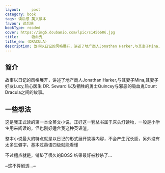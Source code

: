 ```yaml
---
layout:     post
category: book
tags: 读后感 英文读本
favour: 读后感
bookType: readed
cover: https://img5.doubanio.com/lpic/s1456606.jpg
title:      吸血鬼
title_en: (DRACULA)
description: 故事以日记的风格展开，讲述了地产商人Jonathan Harker,与其妻子Mina,其妻子好友Lucy,热心医生 DR. Seward 以及牺牲的勇士Quincey与邪恶的吸血鬼Count Dracula之间的故事。
---
```



## 简介
故事以日记的风格展开，讲述了地产商人Jonathan Harker,与其妻子Mina,其妻子好友Lucy,热心医生 DR. Seward 以及牺牲的勇士Quincey与邪恶的吸血鬼Count Dracula之间的故事。

## 一些想法
这是我正式读的第一本全英文小说，正好这一套丛书属于床头灯读物，一般是小学生用来阅读的，但也刚好适合我这种英语渣。

整本小说最大的特点就是以日记的形式展开故事内容，不会产生冗长感，另外没有太多生僻字，基本过英语四级就能看懂

不过槽点就是，铺垫了很久的BOSS  结果最好被秒杀了...

~这不算剧透...~